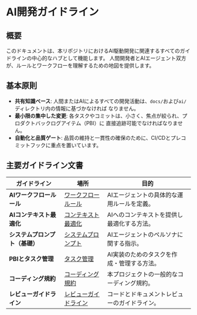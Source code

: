# AI開発ガイドライン

## 概要

このドキュメントは、本リポジトリにおけるAI駆動開発に関連するすべてのガイドラインの中心的なハブとして機能します。
人間開発者とAIエージェント双方が、ルールとワークフローを理解するための地図を提供します。

## 基本原則

- **共有知識ベース**: 人間またはAIによるすべての開発活動は、`docs/`および`ai/`ディレクトリ内の情報に基づかなければ
  なりません。
- **最小限の集中した変更**: 各タスクやコミットは、小さく、焦点が絞られ、プロダクトバックログアイテム（PBI）に
  直接追跡可能でなければなりません。
- **自動化と品質ゲート**: 品質の維持と一貫性の確保のために、CI/CDとプレコミットフックに重点を置いています。

## 主要ガイドライン文書

| ガイドライン                   | 場所                   | 目的                                         |
| ------------------------------ | ---------------------- | -------------------------------------------- |
| **AIワークフロールール**       | [ワークフロールール]   | AIエージェントの具体的な運用ルールを定義。   |
| **AIコンテキスト最適化**       | [コンテキスト最適化]   | AIへのコンテキストを提供し最適化する方法。   |
| **システムプロンプト（基礎）** | [システムプロンプト]   | AIエージェントのペルソナに関する指示。       |
| **PBIとタスク管理**            | [タスク管理]           | AI実装のためのタスクを作成・管理する方法。   |
| **コーディング規約**           | [コーディング規約]     | 本プロジェクトの一般的なコーディング規約。   |
| **レビューガイドライン**       | [レビューガイドライン] | コードとドキュメントレビューのガイドライン。 |

[ワークフロールール]: ../ops/ai-workflow-rules-ja.md
[コンテキスト最適化]: ../../ai/context/context-optimization-ja.md
[システムプロンプト]: ../../ai/system_prompt.md
[タスク管理]: ../requirements/backlog/README.md
[コーディング規約]: ./coding-standards-ja.md
[レビューガイドライン]: ./review-guidelines-ja.md
